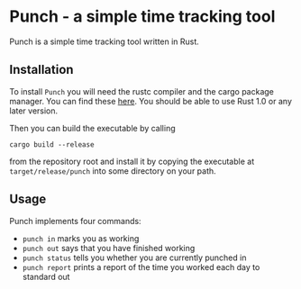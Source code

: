 # Punch - a simple time tracking tool

Punch is a simple time tracking tool written in Rust.

## Installation

To install `Punch` you will need the rustc compiler and the cargo package
manager. You can find these [here](http://www.rust-lang.org/install.html).
You should be able to use Rust 1.0 or any later version.

Then you can build the executable by calling

    cargo build --release

from the repository root and install it by copying the executable at
`target/release/punch` into some directory on your path.

## Usage

Punch implements four commands:

- `punch in` marks you as working
- `punch out` says that you have finished working
- `punch status` tells you whether you are currently punched in
- `punch report` prints a report of the time you worked each day to standard out
